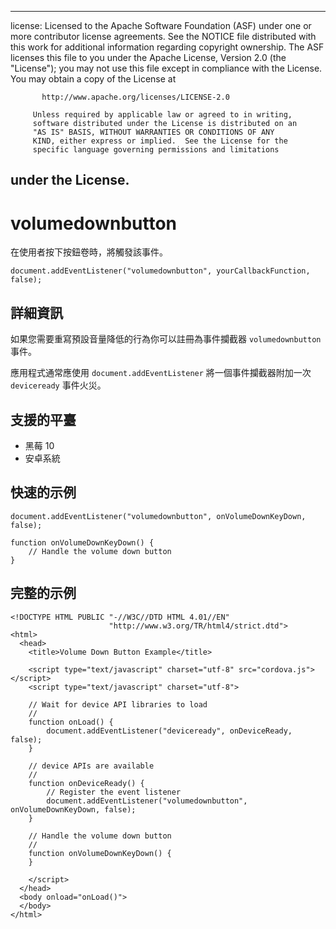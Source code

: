 * * *

license: Licensed to the Apache Software Foundation (ASF) under one or more contributor license agreements. See the NOTICE file distributed with this work for additional information regarding copyright ownership. The ASF licenses this file to you under the Apache License, Version 2.0 (the "License"); you may not use this file except in compliance with the License. You may obtain a copy of the License at

           http://www.apache.org/licenses/LICENSE-2.0
    
         Unless required by applicable law or agreed to in writing,
         software distributed under the License is distributed on an
         "AS IS" BASIS, WITHOUT WARRANTIES OR CONDITIONS OF ANY
         KIND, either express or implied.  See the License for the
         specific language governing permissions and limitations
    

## under the License.

# volumedownbutton

在使用者按下按鈕卷時，將觸發該事件。

    document.addEventListener("volumedownbutton", yourCallbackFunction, false);
    

## 詳細資訊

如果您需要重寫預設音量降低的行為你可以註冊為事件攔截器 `volumedownbutton` 事件。

應用程式通常應使用 `document.addEventListener` 將一個事件攔截器附加一次 `deviceready` 事件火災。

## 支援的平臺

*   黑莓 10
*   安卓系統

## 快速的示例

    document.addEventListener("volumedownbutton", onVolumeDownKeyDown, false);
    
    function onVolumeDownKeyDown() {
        // Handle the volume down button
    }
    

## 完整的示例

    <!DOCTYPE HTML PUBLIC "-//W3C//DTD HTML 4.01//EN"
                          "http://www.w3.org/TR/html4/strict.dtd">
    <html>
      <head>
        <title>Volume Down Button Example</title>
    
        <script type="text/javascript" charset="utf-8" src="cordova.js"></script>
        <script type="text/javascript" charset="utf-8">
    
        // Wait for device API libraries to load
        //
        function onLoad() {
            document.addEventListener("deviceready", onDeviceReady, false);
        }
    
        // device APIs are available
        //
        function onDeviceReady() {
            // Register the event listener
            document.addEventListener("volumedownbutton", onVolumeDownKeyDown, false);
        }
    
        // Handle the volume down button
        //
        function onVolumeDownKeyDown() {
        }
    
        </script>
      </head>
      <body onload="onLoad()">
      </body>
    </html>